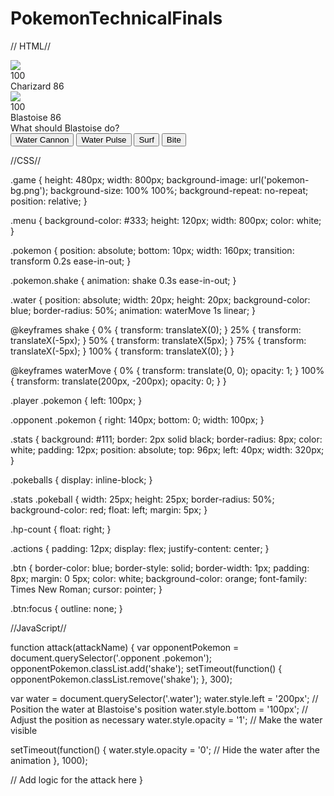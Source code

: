 # PokemonTechnicalFinals

// HTML// 
<!DOCTYPE html>
<html lang="en">
<head>
  <meta charset="UTF-8">
  <meta name="viewport" content="width=device-width, initial-scale=1.0">
  <title>Pokemon Battle</title>
  <link rel="stylesheet" href="styles.css">
</head>
<body>
  <div class="game">
    <div class="opponent">
      <img class="pokemon" src="charizard.png" />
      <div class="stats">
        <div class="pokeballs">
          <div class="pokeball"></div>
          <div class="pokeball"></div>
          <div class="pokeball"></div>
        </div>
        <div class="hp-count">100</div>
        <span class="name">Charizard</span>
        <span class="level">86</span>
      </div>
    </div>
    <div class="player">
      <img class="pokemon" src="blastoise.png" />
      <div class="stats">
        <div class="pokeballs">
          <div class="pokeball"></div>
          <div class="pokeball"></div>
          <div class="pokeball"></div>
        </div>
        <div class="hp-count">100</div>
        <span class="name">Blastoise</span>
        <span class="level">86</span>
      </div>
    </div>
    <div class="water"></div>
  </div>
  <div class="menu">
    <div class="message">
      What should Blastoise do?
    </div>
    <div class="actions">
      <button class="btn" onclick="attack('Water Cannon')">Water Cannon</button>
      <button class="btn" onclick="attack('Water Pulse')">Water Pulse</button>
      <button class="btn" onclick="attack('Surf')">Surf</button>
      <button class="btn" onclick="attack('Bite')">Bite</button>
    </div>
  </div>

  <script src="script.js"></script>
</body>
</html>


//CSS//

.game {
  height: 480px;
  width: 800px;
  background-image: url('pokemon-bg.png');
  background-size: 100% 100%;
  background-repeat: no-repeat;
  position: relative;
}

.menu {
  background-color: #333;
  height: 120px;
  width: 800px;
  color: white;
}

.pokemon {
  position: absolute;
  bottom: 10px;
  width: 160px;
  transition: transform 0.2s ease-in-out;
}

.pokemon.shake {
  animation: shake 0.3s ease-in-out;
}

.water {
  position: absolute;
  width: 20px;
  height: 20px;
  background-color: blue;
  border-radius: 50%;
  animation: waterMove 1s linear;
}

@keyframes shake {
  0% { transform: translateX(0); }
  25% { transform: translateX(-5px); }
  50% { transform: translateX(5px); }
  75% { transform: translateX(-5px); }
  100% { transform: translateX(0); }
}

@keyframes waterMove {
  0% { transform: translate(0, 0); opacity: 1; }
  100% { transform: translate(200px, -200px); opacity: 0; }
}

.player .pokemon {
  left: 100px;
}

.opponent .pokemon {
  right: 140px;
  bottom: 0;
  width: 100px;
}

.stats {
  background: #111;
  border: 2px solid black;
  border-radius: 8px;
  color: white;
  padding: 12px;
  position: absolute;
  top: 96px;
  left: 40px;
  width: 320px;
}

.pokeballs {
  display: inline-block;
}

.stats .pokeball {
  width: 25px;
  height: 25px;
  border-radius: 50%;
  background-color: red;
  float: left;
  margin: 5px;
}

.hp-count {
  float: right;
}

.actions {
  padding: 12px;
  display: flex;
  justify-content: center;
}

.btn {
  border-color: blue;
  border-style: solid;
  border-width: 1px;
  padding: 8px;
  margin: 0 5px;
  color: white;
  background-color: orange;
  font-family: Times New Roman;
  cursor: pointer;
}

.btn:focus {
  outline: none;
}


//JavaScript//

function attack(attackName) {
  var opponentPokemon = document.querySelector('.opponent .pokemon');
  opponentPokemon.classList.add('shake');
  setTimeout(function() {
    opponentPokemon.classList.remove('shake');
  }, 300);

  var water = document.querySelector('.water');
  water.style.left = '200px'; // Position the water at Blastoise's position
  water.style.bottom = '100px'; // Adjust the position as necessary
  water.style.opacity = '1'; // Make the water visible

  setTimeout(function() {
    water.style.opacity = '0'; // Hide the water after the animation
  }, 1000);

  // Add logic for the attack here
}
